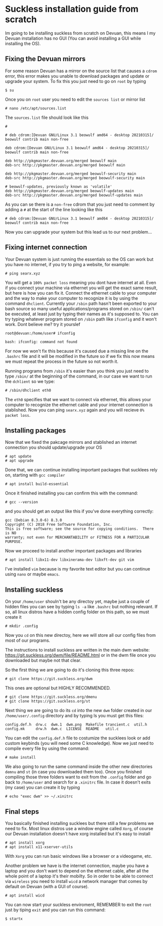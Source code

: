 # Suckless installation guide from scratch
Im going to be installing suckless from scratch on Devuan, this means I my Devuan installation has no GUI (You can avoid installing a GUI while installing the OS).

## Fixing the Devuan mirrors
For some reason Devuan has a mirror on the source list that causes a `cdrom` error, this error makes you unable to download packages and update or upgrade your system. To fix this you just need to go on `root` by typing

    $ su

Once you on `root` user you need to edit the `sources list` or mirror list

    # nano /etc/apt/sources.list

The `sources.list` file should look like this

    #

    # deb cdrom:[Devuan GNU/Linux 3.1 beowulf amd64 - desktop 20210315]/ beowulf contrib main non-free

    deb cdrom:[Devuan GNU/Linux 3.1 beowulf amd64 - desktop 20210315]/ beowulf contrib main non-free

    deb http://pkgmaster.devuan.org/merged beowulf main
    deb-src http://pkgmaster.devuan.org/merged beowulf main

    deb http://pkgmaster.devuan.org/merged beowulf-security main
    deb-src http://pkgmaster.devuan.org/merged beowulf-security main

    # beowulf-updates, previously known as 'volatile'
    deb http://pkgmaster.devuan.org/merged beowulf-updates main
    deb-src http://pkgmaster.devuan.org/merged beowulf-updates main

As you can se there is a `non-free` cdrom that you just need to comment by adding a `#` at the start of the line looking like this

    # deb cdrom:[Devuan GNU/Linux 3.1 beowulf amd64 - desktop 20210315]/ beowulf contrib main non-free

Now you can upgrade your system but this lead us to our next problem...

## Fixing internet connection
Your Devuan system is just running the essentials so the OS can work but you have no internet, if you try to ping a website, for example:

    # ping searx.xyz

You will get a `100% packet loss` meaning you dont have internet at all. Even if you connect your machine via ethernet you will get the exact same result, but here is how you can fix it. 
Connect the ethernet cable to your computer and the way to make your computer to recognize it is by using the command `dhclient`. Currently your `/sbin` path 
hasn't been exported to your bash source so many useful applications/programs stored on `/sbin/` can't be executed, at least just by typing their names as it's supposed to.
You can try typing whatever program stored on `/sbin` path like `ifconfig` and it won't work. Dont believe me? try it yourslef

    root@devuan:/home/user# ifconfig
    
    bash: ifconfig: command not found

For now we won't fix this because it's caused due a missing line on the `.bashrc` file and it will be modified in the future so if we fix this now means 
we must repeat the process in the future so not worth it.


Running programs from `/sbin` it's easier than you think you just need to type `/sbin/` at the beginning of the command, in our case we want to run the `dchlient` so we
type:

    # /sbin/dhclient eth0

The `eth0` specifies that we want to connect via ethernet, this allows your computer to recognize the ethernet cable and your internet connection is stablished. Now
you can ping `searx.xyz` again and you will recieve `0% packet loss`.

## Installing packages

Now that we fixed the pakcage mirrors and stablished an internet connection you should update/upgrade your OS

    # apt update
    # apt upgrade

Done that, we can continue installing important packages that sucklees rely on, starting with `gcc compiler`

    # apt install build-essential

Once it finished installing you can confirm this with the command:

    # gcc --version

and you should get an output like this if you've done everything correctly:

    gcc (Debian 8.3.0-6) 8.3.0
    Copyright (C) 2018 Free Software Foundation, Inc.
    This is free software; see the source for copying conditions.  There is NO
    warranty; not even for MERCHANTABILITY or FITNESS FOR A PARTICULAR PURPOSE.

Now we proceed to install another important packages and libraries

    # apt install libx11-dev libxinerama-dev libxft-dev git vim

I've installed `vim` because is my favorite text editor but you can continue using `nano` or maybe `emacs`.

## Installing suckless

On your `/home/user` shouln't be any directoy yet, maybe just a couple of hidden files you can see by typing `ls -a` like `.bashrc` but nothing relevant. If so, all linux distros have a hidden config folder on this path, so we must create it

    # mkdir .config

Now you `cd` on this new directoy, here we will store all our config files from most of our programs. 


The instructions to install suckless are written in the main dwm website: https://git.suckless.org/dwm/file/README.html or in the dwm file once you downloaded but maybe not that clear.

So the first thing we are going to do it's cloning this three repos:

    # git clone https://git.suckless.org/dwm 

This ones are optional but HIGHLY RECOMMENDED.

    # git clone https://git.suckless.org/dmenu 
    # git clone https://git.suckless.org/st

Next thing we are going to do its `cd` into the new `dwm` folder created in our `/home/user/.config` directory and by typing ls you must get this files:

    config.def.h  drw.c  dwm.1  dwm.png  Makefile trancient.c  util.h
    config.mk     drw.h  dwm.c  LICENSE  README   util.c
    
You can edit the `config.def.h` file to costumize the sucklees look or add custom keybinds (you will need some C knowledge). Now we just need to compile every file by using the command:

    # make install

We also going to run the same command inside the other new directories `demnu` and `st` (in case you downloaded them too). Once you finished compiling those three
folders want to exit from the `.config` folder and go back to `/home/user` and search for a `.xinitrc` file. In case it doesn't exits (my case) you can create it by typing

    # echo "exec dwm" >> ~/.xinitrc

## Final steps
You basically finished installing sucklees but there still a few problems we need to fix. Most linux distros use a window engine called `Xorg`, of course our Devuan installation doesn't have xorg installed but it's easy to install

    # apt install xorg
    # apt install x11-xserver-utils

With `Xorg` you can run basic windows like a browser or a videogame, etc.

Another problem we have is the internet connection, maybe you have a laptop and you don't want to depend on the ethernet cable, after all the whole point of a laptop it's their mobilty. So in order to be able to connect via `wireless` you need to install `wicd` a network manager that comes by default on Devuan (with a GUI of course).

    # apt install wicd

You can now start your suckless enviroment, REMEMBER to exit the `root` just by tiping `exit` and you can run this command:

    $ startx
